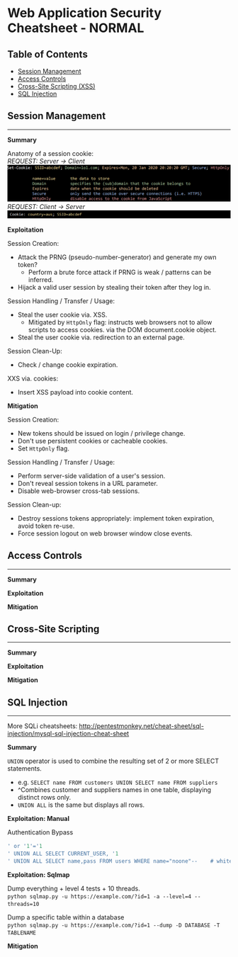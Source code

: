 Web Application Security Cheatsheet - NORMAL
==============================================

## Table of Contents

- [Session Management](#session-management)  
- [Access Controls](#access-controls)  
- [Cross-Site Scripting (XSS)](#cross-site-scripting)  
- [SQL Injection](#sql-injection)  

## Session Management
---

**Summary**  

Anatomy of a session cookie:  
_REQUEST: Server -> Client_
![Server -> Client](Resources/Cookie1.png)  
_REQUEST: Client -> Server_  
![Client -> Server](Resources/Cookie2.png)  

**Exploitation**  

Session Creation:  
* Attack the PRNG (pseudo-number-generator) and generate my own token?
  * Perform a brute force attack if PRNG is weak / patterns can be inferred.
* Hijack a valid user session by stealing their token after they log in.  

Session Handling / Transfer / Usage:  
* Steal the user cookie via. XSS.
  * Mitigated by `HttpOnly` flag: instructs web browsers not to allow scripts to access cookies. via the DOM document.cookie object.
* Steal the user cookie via. redirection to an external page.  

Session Clean-Up:
* Check / change cookie expiration.  

XXS via. cookies:
* Insert XSS payload into cookie content.  

**Mitigation**  

Session Creation:
* New tokens should be issued on login / privilege change.  
* Don't use persistent cookies or cacheable cookies.
* Set `HttpOnly` flag.  

Session Handling / Transfer / Usage:  
* Perform server-side validation of a user's session.  
* Don't reveal session tokens in a URL parameter.  
* Disable web-browser cross-tab sessions.  

Session Clean-up:
* Destroy sessions tokens appropriately: implement token expiration, avoid token re-use.  
* Force session logout on web browser window close events.  

## Access Controls
---

**Summary**  


**Exploitation**  


**Mitigation**  


## Cross-Site Scripting
---

**Summary**

**Exploitation**

**Mitigation**


## SQL Injection
---  

More SQLi cheatsheets: http://pentestmonkey.net/cheat-sheet/sql-injection/mysql-sql-injection-cheat-sheet

**Summary**  

`UNION` operator is used to combine the resulting set of 2 or more SELECT statements.
* e.g. `SELECT name FROM customers UNION SELECT name FROM suppliers`
* ^Combines customer and suppliers names in one table, displaying distinct rows only.
* `UNION ALL` is the same but displays all rows.  

**Exploitation: Manual**  

Authentication Bypass
```SQL
' or '1'='1
' UNION ALL SELECT CURRENT_USER, '1
' UNION ALL SELECT name,pass FROM users WHERE name="noone"--    # whitespace needed after -- comment
```

**Exploitation: Sqlmap**  

Dump everything + level 4 tests + 10 threads.  
`python sqlmap.py -u https://example.com/?id=1 -a --level=4 --threads=10`  

Dump a specific table within a database  
`python sqlmap.py -u https://example.com/?id=1 --dump -D DATABASE -T TABLENAME`  



**Mitigation**
